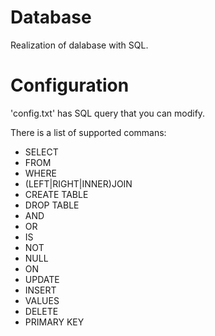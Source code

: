 # Database

Realization of dalabase with SQL.

# Configuration

'config.txt' has SQL query that you can modify.

There is a list of supported commans:
- SELECT
- FROM
- WHERE
- (LEFT|RIGHT|INNER)JOIN
- CREATE TABLE
- DROP TABLE
- AND
- OR
- IS
- NOT
- NULL
- ON
- UPDATE
- INSERT
- VALUES
- DELETE
- PRIMARY KEY
